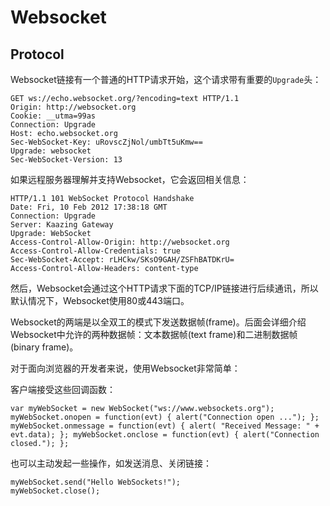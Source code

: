 # Websocket

## Protocol

Websocket链接有一个普通的HTTP请求开始，这个请求带有重要的`Upgrade`头：

```
GET ws://echo.websocket.org/?encoding=text HTTP/1.1
Origin: http://websocket.org
Cookie: __utma=99as
Connection: Upgrade
Host: echo.websocket.org
Sec-WebSocket-Key: uRovscZjNol/umbTt5uKmw==
Upgrade: websocket
Sec-WebSocket-Version: 13
```

如果远程服务器理解并支持Websocket，它会返回相关信息：

```
HTTP/1.1 101 WebSocket Protocol Handshake
Date: Fri, 10 Feb 2012 17:38:18 GMT
Connection: Upgrade
Server: Kaazing Gateway
Upgrade: WebSocket
Access-Control-Allow-Origin: http://websocket.org
Access-Control-Allow-Credentials: true
Sec-WebSocket-Accept: rLHCkw/SKsO9GAH/ZSFhBATDKrU=
Access-Control-Allow-Headers: content-type
```

然后，Websocket会通过这个HTTP请求下面的TCP/IP链接进行后续通讯，所以默认情况下，Websocket使用80或443端口。


Websocket的两端是以全双工的模式下发送数据帧(frame)。后面会详细介绍Websocket中允许的两种数据帧：文本数据帧(text frame)和二进制数据帧(binary frame)。

对于面向浏览器的开发者来说，使用Websocket非常简单：


客户端接受这些回调函数：

```
var myWebSocket = new WebSocket("ws://www.websockets.org");
myWebSocket.onopen = function(evt) { alert("Connection open ..."); }; myWebSocket.onmessage = function(evt) { alert( "Received Message: " + evt.data); }; myWebSocket.onclose = function(evt) { alert("Connection closed."); };
```

也可以主动发起一些操作，如发送消息、关闭链接：

```
myWebSocket.send("Hello WebSockets!");
myWebSocket.close();
```
